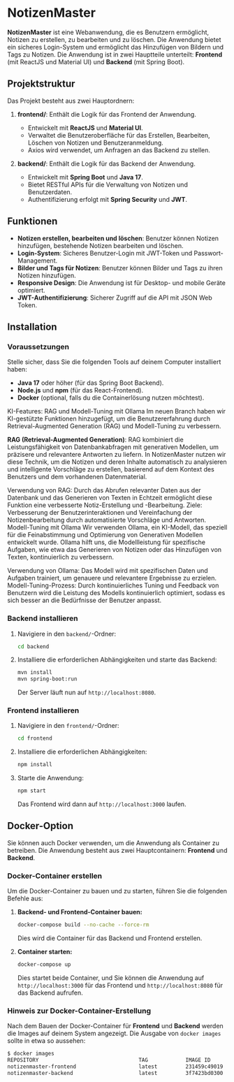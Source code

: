 # NotizenMaster

**NotizenMaster** ist eine Webanwendung, die es Benutzern ermöglicht, Notizen zu erstellen, zu bearbeiten und zu löschen. Die Anwendung bietet ein sicheres Login-System und ermöglicht das Hinzufügen von Bildern und Tags zu Notizen. Die Anwendung ist in zwei Hauptteile unterteilt: **Frontend** (mit ReactJS und Material UI) und **Backend** (mit Spring Boot).

## Projektstruktur

Das Projekt besteht aus zwei Hauptordnern:

1. **frontend/**: Enthält die Logik für das Frontend der Anwendung.
   - Entwickelt mit **ReactJS** und **Material UI**.
   - Verwaltet die Benutzeroberfläche für das Erstellen, Bearbeiten, Löschen von Notizen und Benutzeranmeldung.
   - Axios wird verwendet, um Anfragen an das Backend zu stellen.

2. **backend/**: Enthält die Logik für das Backend der Anwendung.
   - Entwickelt mit **Spring Boot** und **Java 17**.
   - Bietet RESTful APIs für die Verwaltung von Notizen und Benutzerdaten.
   - Authentifizierung erfolgt mit **Spring Security** und **JWT**.

## Funktionen

- **Notizen erstellen, bearbeiten und löschen**: Benutzer können Notizen hinzufügen, bestehende Notizen bearbeiten und löschen.
- **Login-System**: Sicheres Benutzer-Login mit JWT-Token und Passwort-Management.
- **Bilder und Tags für Notizen**: Benutzer können Bilder und Tags zu ihren Notizen hinzufügen.
- **Responsive Design**: Die Anwendung ist für Desktop- und mobile Geräte optimiert.
- **JWT-Authentifizierung**: Sicherer Zugriff auf die API mit JSON Web Token.

## Installation

### Voraussetzungen

Stelle sicher, dass Sie die folgenden Tools auf deinem Computer installiert haben:

- **Java 17** oder höher (für das Spring Boot Backend).
- **Node.js** und **npm** (für das React-Frontend).
- **Docker** (optional, falls du die Containerlösung nutzen möchtest).


KI-Features: RAG und Modell-Tuning mit Ollama
Im neuen Branch haben wir KI-gestützte Funktionen hinzugefügt, um die Benutzererfahrung durch Retrieval-Augmented Generation (RAG) und Modell-Tuning zu verbessern.

**RAG (Retrieval-Augmented Generation)**:
RAG kombiniert die Leistungsfähigkeit von Datenbankabfragen mit generativen Modellen, um präzisere und relevantere Antworten zu liefern. In NotizenMaster nutzen wir diese Technik, um die Notizen und deren Inhalte automatisch zu analysieren und intelligente Vorschläge zu erstellen, basierend auf dem Kontext des Benutzers und dem vorhandenen Datenmaterial.

Verwendung von RAG: Durch das Abrufen relevanter Daten aus der Datenbank und das Generieren von Texten in Echtzeit ermöglicht diese Funktion eine verbesserte Notiz-Erstellung und -Bearbeitung.
Ziele: Verbesserung der Benutzerinteraktionen und Vereinfachung der Notizenbearbeitung durch automatisierte Vorschläge und Antworten.
Modell-Tuning mit Ollama
Wir verwenden Ollama, ein KI-Modell, das speziell für die Feinabstimmung und Optimierung von Generativen Modellen entwickelt wurde. Ollama hilft uns, die Modellleistung für spezifische Aufgaben, wie etwa das Generieren von Notizen oder das Hinzufügen von Texten, kontinuierlich zu verbessern.

Verwendung von Ollama: Das Modell wird mit spezifischen Daten und Aufgaben trainiert, um genauere und relevantere Ergebnisse zu erzielen.
Modell-Tuning-Prozess: Durch kontinuierliches Tuning und Feedback von Benutzern wird die Leistung des Modells kontinuierlich optimiert, sodass es sich besser an die Bedürfnisse der Benutzer anpasst.


### Backend installieren

1. Navigiere in den `backend/`-Ordner:
    ```bash
    cd backend
    ```

2. Installiere die erforderlichen Abhängigkeiten und starte das Backend:

    ```bash
    mvn install
    mvn spring-boot:run
    ```

   Der Server läuft nun auf `http://localhost:8080`.

### Frontend installieren

1. Navigiere in den `frontend/`-Ordner:
    ```bash
    cd frontend
    ```

2. Installiere die erforderlichen Abhängigkeiten:

    ```bash
    npm install
    ```

3. Starte die Anwendung:

    ```bash
    npm start
    ```

   Das Frontend wird dann auf `http://localhost:3000` laufen.

## Docker-Option

Sie können auch Docker verwenden, um die Anwendung als Container zu betreiben. Die Anwendung besteht aus zwei Hauptcontainern: **Frontend** und **Backend**.

### Docker-Container erstellen

Um die Docker-Container zu bauen und zu starten, führen Sie die folgenden Befehle aus:

1. **Backend- und Frontend-Container bauen:**

    ```bash
    docker-compose build --no-cache --force-rm
    ```

   Dies wird die Container für das Backend und Frontend erstellen.

2. **Container starten:**

    ```bash
    docker-compose up
    ```

   Dies startet beide Container, und Sie können die Anwendung auf `http://localhost:3000` für das Frontend und `http://localhost:8080` für das Backend aufrufen.

### Hinweis zur Docker-Container-Erstellung

Nach dem Bauen der Docker-Container für **Frontend** und **Backend** werden die Images auf deinem System angezeigt. Die Ausgabe von `docker images` sollte in etwa so aussehen:

```bash
$ docker images
REPOSITORY                                TAG            IMAGE ID       CREATED         SIZE
notizenmaster-frontend                    latest         231459c49019   29 minutes ago  434MB
notizenmaster-backend                     latest         3f7423bd0300   32 minutes ago  474MB
